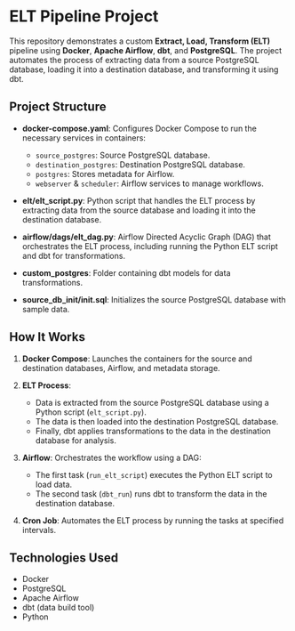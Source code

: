 # ELT Pipeline Project

This repository demonstrates a custom **Extract, Load, Transform (ELT)** pipeline using **Docker**, **Apache Airflow**, **dbt**, and **PostgreSQL**. The project automates the process of extracting data from a source PostgreSQL database, loading it into a destination database, and transforming it using dbt.

## Project Structure

- **docker-compose.yaml**: Configures Docker Compose to run the necessary services in containers:
  - `source_postgres`: Source PostgreSQL database.
  - `destination_postgres`: Destination PostgreSQL database.
  - `postgres`: Stores metadata for Airflow.
  - `webserver` & `scheduler`: Airflow services to manage workflows.

- **elt/elt_script.py**: Python script that handles the ELT process by extracting data from the source database and loading it into the destination database.

- **airflow/dags/elt_dag.py**: Airflow Directed Acyclic Graph (DAG) that orchestrates the ELT process, including running the Python ELT script and dbt for transformations.

- **custom_postgres**: Folder containing dbt models for data transformations.

- **source_db_init/init.sql**: Initializes the source PostgreSQL database with sample data.

## How It Works

1. **Docker Compose**: Launches the containers for the source and destination databases, Airflow, and metadata storage.

2. **ELT Process**: 
   - Data is extracted from the source PostgreSQL database using a Python script (`elt_script.py`).
   - The data is then loaded into the destination PostgreSQL database.
   - Finally, dbt applies transformations to the data in the destination database for analysis.

3. **Airflow**: Orchestrates the workflow using a DAG:
   - The first task (`run_elt_script`) executes the Python ELT script to load data.
   - The second task (`dbt_run`) runs dbt to transform the data in the destination database.

4. **Cron Job**: Automates the ELT process by running the tasks at specified intervals.

## Technologies Used

- Docker
- PostgreSQL
- Apache Airflow
- dbt (data build tool)
- Python
